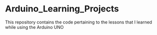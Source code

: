 # Arduino_Learning_Projects
 This repository contains the code pertaining to the lessons that I learned while using the Arduino UNO
